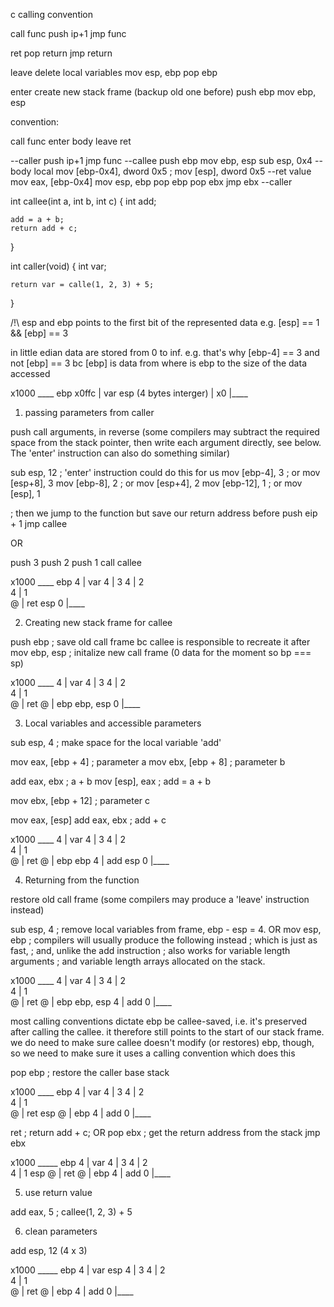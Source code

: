 c calling convention

call func
    push ip+1
    jmp func

ret
    pop return
    jmp return

leave                   delete local variables
    mov esp, ebp
    pop ebp

enter                   create new stack frame (backup old one before)
    push ebp
    mov ebp, esp

convention:

call func
enter
body
leave
ret

--caller
push ip+1
jmp func
--callee
push ebp
mov ebp, esp
sub esp, 0x4
--body local
mov [ebp-0x4], dword 0x5 ; mov [esp], dword 0x5
--ret value
mov eax, [ebp-0x4]
mov esp, ebp
pop ebp
pop ebx
jmp ebx
--caller

int callee(int a, int b, int c)
{
	int add;

	add = a + b;
	return add + c;
}

int caller(void)
{
	int var;
	
	return var = calle(1, 2, 3) + 5;
}

/!\ esp and ebp points to the first bit of the represented data
e.g. [esp] == 1 && [ebp] == 3

in little edian data are stored from 0 to inf.
e.g. that's why [ebp-4] == 3 and not [ebp] == 3 
bc [ebp] is data from where is ebp to the size of the data accessed

x1000  ____ ebp 
x0ffc | var	esp (4 bytes interger)
	  |
x0	  |____

1. passing parameters from caller

push call arguments, in reverse (some compilers may subtract the required space from the
stack pointer, then write each argument directly, see below. The 'enter' instruction can also do something similar)

sub esp, 12 ; 'enter' instruction could do this for us
mov [ebp-4], 3 ; or mov [esp+8], 3
mov [ebp-8], 2  ; or mov [esp+4], 2
mov [ebp-12], 1  ; or mov [esp], 1

; then we jump to the function but save our return address before
push eip + 1
jmp callee

OR

push    3
push    2
push    1
call    callee

x1000  ____ ebp
	4 | var
	4 | 3
	4 | 2   
	4 | 1   
	@ | ret esp
0	  |____

2. Creating new stack frame for callee

push ebp	; save old call frame bc callee is responsible to recreate it after
mov  ebp, esp	; initalize new call frame (0 data for the moment so bp === sp)

x1000  ____
	4 | var
	4 | 3
	4 | 2   
	4 | 1   
	@ | ret
	@ | ebp ebp, esp
0	  |____

3. Local variables and accessible parameters

sub	esp, 4 ; make space for the local variable 'add'

mov	eax, [ebp + 4] ; parameter a
mov	ebx, [ebp + 8] ; parameter b

add	eax, ebx     ; a + b
mov	[esp], eax   ; add = a + b

mov	ebx, [ebp + 12] ; parameter c

mov eax, [esp]
add	eax, ebx     ; add + c

x1000  ____
	4 | var
	4 | 3
	4 | 2   
	4 | 1   
	@ | ret
	@ | ebp ebp
	4 | add esp
0	  |____

4. Returning from the function

restore old call frame (some compilers may produce a 'leave' instruction instead)

sub esp, 4		; remove local variables from frame, ebp - esp = 4.
OR
mov esp, ebp	; compilers will usually produce the following instead
				; which is just as fast,
				; and, unlike the add instruction
				; also works for variable length arguments
				; and variable length arrays allocated on the stack.

x1000  ____
	4 | var
	4 | 3
	4 | 2   
	4 | 1   
	@ | ret
	@ | ebp ebp, esp
	4 | add 
0	  |____


most calling conventions dictate ebp be callee-saved,
i.e. it's preserved after calling the callee.
it therefore still points to the start of our stack frame.
we do need to make sure callee doesn't modify (or restores) ebp, though,
so we need to make sure it uses a calling convention which does this

pop ebp ; restore the caller base stack

x1000  ____ ebp
	4 | var
	4 | 3
	4 | 2   
	4 | 1   
	@ | ret esp
	@ | ebp 
	4 | add 
0	  |____

ret ; return add + c;
OR 
pop ebx ; get the return address from the stack
jmp ebx

x1000	  _____ ebp
	4 | var
	4 | 3
	4 | 2   
	4 | 1   esp
	@ | ret 
	@ | ebp 
	4 | add 
0	  |____


5. use return value

add eax, 5 ; callee(1, 2, 3) + 5

6. clean parameters

add esp, 12 (4 x 3)

x1000	  _____ ebp
	4 | var esp
	4 | 3
	4 | 2   
	4 | 1   
	@ | ret 
	@ | ebp 
	4 | add 
0	  |____
